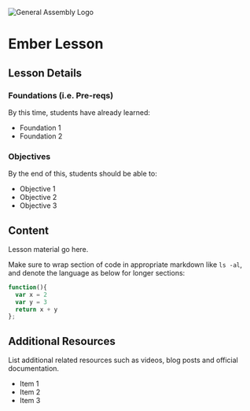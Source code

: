![General Assembly Logo](http://i.imgur.com/ke8USTq.png)

# Ember Lesson

## Lesson Details
### Foundations (i.e. Pre-reqs)
By this time, students have already learned:

- Foundation 1
- Foundation 2

### Objectives

By the end of this, students should be able to:

- Objective 1
- Objective 2
- Objective 3

## Content

Lesson material go here.

Make sure to wrap section of code in appropriate markdown like `ls -al`, and denote the language as below for longer sections:

```javascript
function(){
  var x = 2
  var y = 3
  return x + y
};
```

## Additional Resources

List additional related resources such as videos, blog posts and official documentation.

- Item 1
- Item 2
- Item 3

